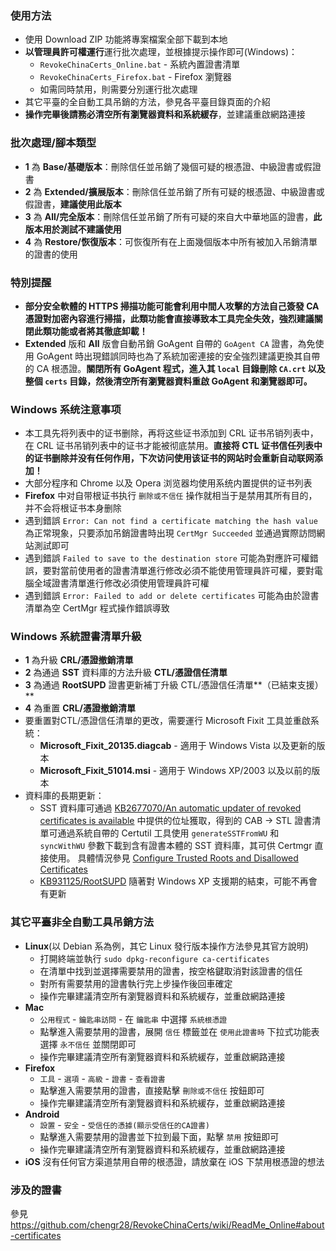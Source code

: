 ### 使用方法
* 使用 Download ZIP 功能將專案檔案全部下載到本地
* **以管理員許可權運行**運行批次處理，並根據提示操作即可(Windows)：
    * `RevokeChinaCerts_Online.bat` - 系統內置證書清單
    * `RevokeChinaCerts_Firefox.bat` - Firefox 瀏覽器
    * 如需同時禁用，則需要分別運行批次處理
* 其它平臺的全自動工具吊銷的方法，參見各平臺目錄頁面的介紹
* **操作完畢後請務必清空所有瀏覽器資料和系統緩存**，並建議重啟網路連接

### 批次處理/腳本類型
* **1** 為 **Base/基礎版本**：刪除信任並吊銷了幾個可疑的根憑證、中級證書或假證書
* **2** 為 **Extended/擴展版本**：刪除信任並吊銷了所有可疑的根憑證、中級證書或假證書，**建議使用此版本**
* **3** 為 **All/完全版本**：刪除信任並吊銷了所有可疑的來自大中華地區的證書，**此版本用於測試不建議使用**
* **4** 為 **Restore/恢復版本**：可恢復所有在上面幾個版本中所有被加入吊銷清單的證書的使用

### 特別提醒
* **部分安全軟體的 HTTPS 掃描功能可能會利用中間人攻擊的方法自己簽發 CA 憑證對加密內容進行掃描，此類功能會直接導致本工具完全失效，強烈建議關閉此類功能或者將其徹底卸載！**
* **Extended** 版和 **All** 版會自動吊銷 GoAgent 自帶的 `GoAgent CA` 證書，為免使用 GoAgent 時出現錯誤同時也為了系統加密連接的安全強烈建議更換其自帶的 CA 根憑證。**關閉所有 GoAgent 程式，進入其 `local` 目錄刪除 `CA.crt` 以及整個 `certs` 目錄，然後清空所有瀏覽器資料重啟 GoAgent 和瀏覽器即可。**

### Windows 系统注意事项
* 本工具先将列表中的证书删除，再将这些证书添加到 CRL 证书吊销列表中，在 CRL 证书吊销列表中的证书才能被彻底禁用。**直接将 CTL 证书信任列表中的证书删除并没有任何作用，下次访问使用该证书的网站时会重新自动联网添加！**
* 大部分程序和 Chrome 以及 Opera 浏览器均使用系统内置提供的证书列表
* **Firefox** 中对自带根证书执行 `删除或不信任` 操作就相当于是禁用其所有目的，并不会将根证书本身删除
* 遇到錯誤 `Error: Can not find a certificate matching the hash value` 為正常現象，只要添加吊銷證書時出現 `CertMgr Succeeded` 並通過實際訪問網站測試即可
* 遇到錯誤 `Failed to save to the destination store` 可能為對應許可權錯誤，要對當前使用者的證書清單進行修改必須不能使用管理員許可權，要對電腦全域證書清單進行修改必須使用管理員許可權
* 遇到錯誤 `Error: Failed to add or delete certificates` 可能為由於證書清單為空 CertMgr 程式操作錯誤導致

### Windows 系統證書清單升級
* **1** 為升級 **CRL/憑證撤銷清單**
* **2** 為通過 **SST** 資料庫的方法升級 **CTL/憑證信任清單**
* **3** 為通過 **RootSUPD** 證書更新補丁升級 CTL/憑證信任清單**（已結束支援）**
* **4** 為重置 **CRL/憑證撤銷清單**
* 要重置對CTL/憑證信任清單的更改，需要運行 Microsoft Fixit 工具並重啟系統：
    * **Microsoft_Fixit_20135.diagcab** - 適用于 Windows Vista 以及更新的版本
    * **Microsoft_Fixit_51014.msi** - 適用于 Windows XP/2003 以及以前的版本
* 資料庫的長期更新：
    * SST 資料庫可通過 [KB2677070/An automatic updater of revoked certificates is available](https://support.microsoft.com/en-us/kb/2677070) 中提供的位址獲取，得到的 CAB -> STL 證書清單可通過系統自帶的 Certutil 工具使用 `generateSSTFromWU` 和 `syncWithWU` 參數下載到含有證書本體的 SST 資料庫，其可供 Certmgr 直接使用。 具體情況參見 [Configure Trusted Roots and Disallowed Certificates](https://technet.microsoft.com/en-us/library/dn265983.aspx)
    * [KB931125/RootSUPD](https://support.microsoft.com/en-us/kb/931125) 隨著對 Windows XP 支援期的結束，可能不再會有更新

### 其它平臺非全自動工具吊銷方法
* **Linux**(以 Debian 系為例，其它 Linux 發行版本操作方法參見其官方說明)
    * 打開終端並執行 `sudo dpkg-reconfigure ca-certificates`
    * 在清單中找到並選擇需要禁用的證書，按空格鍵取消對該證書的信任
    * 對所有需要禁用的證書執行完上步操作後回車確定
    * 操作完畢建議清空所有瀏覽器資料和系統緩存，並重啟網路連接
* **Mac**
    * `公用程式` - `鑰匙串訪問` - 在 `鑰匙串` 中選擇 `系統根憑證`
    * 點擊進入需要禁用的證書，展開 `信任` 標籤並在 `使用此證書時` 下拉式功能表選擇 `永不信任` 並關閉即可
    * 操作完畢建議清空所有瀏覽器資料和系統緩存，並重啟網路連接
* **Firefox**
    * `工具` - `選項` - `高級` - `證書` - `查看證書`
    * 點擊進入需要禁用的證書，直接點擊 `刪除或不信任` 按鈕即可
    * 操作完畢建議清空所有瀏覽器資料和系統緩存，並重啟網路連接
* **Android**
    * `設置` - `安全` - `受信任的憑據(顯示受信任的CA證書)`
    * 點擊進入需要禁用的證書並下拉到最下面，點擊 `禁用` 按鈕即可
    * 操作完畢建議清空所有瀏覽器資料和系統緩存，並重啟網路連接
* **iOS** 沒有任何官方渠道禁用自帶的根憑證，請放棄在 iOS 下禁用根憑證的想法

### 涉及的證書
參見 https://github.com/chengr28/RevokeChinaCerts/wiki/ReadMe_Online#about-certificates